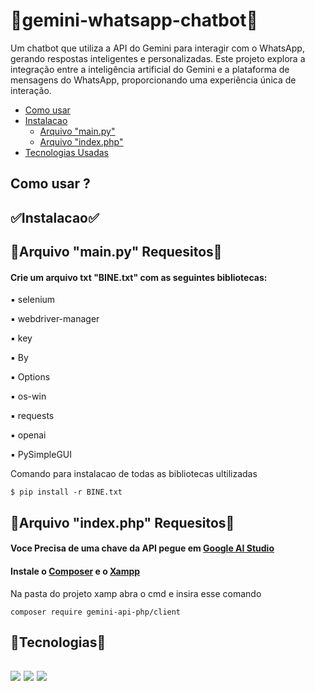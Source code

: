 <h1>🤖gemini-whatsapp-chatbot🤖</h1>
<p></p>Um chatbot que utiliza a API do Gemini para interagir com o WhatsApp, gerando respostas inteligentes e personalizadas. Este projeto explora a integração entre a inteligência artificial do Gemini e a plataforma de mensagens do WhatsApp, proporcionando uma experiência única de interação.
</p>

<ul>
  <li><a href="#uso">Como usar</a></li>
  <li>
      <a href="#instalacao">Instalacao</a>
      <ul>
          <li><a href="#main">Arquivo "main.py"</a></li>
          <li><a href="#index">Arquivo "index.php"</a></li>
      </ul>
  </li>
  <li><a href="#tecnologia">Tecnologias Usadas</a></li>
</ul>

<h2 id = "uso">Como usar ?</h2>

<h2 id = "instalacao">✅Instalacao✅</h2>
<div id = "main">
  <h2>🐍Arquivo "main.py" Requesitos🐍</h2>
  <h4>Crie um arquivo txt "BINE.txt" com as seguintes bibliotecas:</h4>
  <p>▪️ selenium</p>
  <p>▪️ webdriver-manager</p>
  <p>▪️ key</p>
  <p>▪️ By</p>
  <p>▪️ Options</p>
  <p>▪️ os-win</p>
  <p>▪️ requests</p>
  <p>▪️ openai</p>
  <p>▪️ PySimpleGUI</p>
  
  Comando para instalacao de todas as bibliotecas ultilizadas
  ```shell
  $ pip install -r BINE.txt
  ```
</div>

<div id = "index">
  <h2>🐘Arquivo "index.php" Requesitos🐘</h2>
  <h4> Voce Precisa de uma chave da API pegue em <a href="https://makersuite.google.com/">Google AI Studio</a></h4>  
  <h4>Instale o <a href="https://getcomposer.org/download/">Composer</a> e o <a href="https://www.apachefriends.org/pt_br/index.html">Xampp</a></h4>

  Na pasta do projeto xamp abra o cmd e insira esse comando
  ```shell
  composer require gemini-api-php/client
  ```

</div>


<h2 id = "tecnologia">🐍Tecnologias🐘<h2>
<img src="https://img.shields.io/badge/Python-3776AB?style=for-the-badge&logo=python&logoColor=white" />
<img src="https://img.shields.io/badge/PHP-777BB4?style=for-the-badge&logo=php&logoColor=white"/>
<img src="https://img.shields.io/badge/MySQL-00000F?style=for-the-badge&logo=mysql&logoColor=white" />
